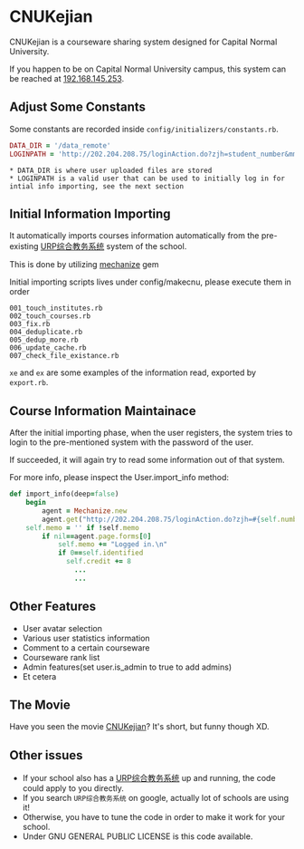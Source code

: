 # CNUKejian

CNUKejian is a courseware sharing system designed for Capital Normal University.

If you happen to be on Capital Normal University campus, this system can be reached at [192.168.145.253](http://192.168.145.253).

## Adjust Some Constants

Some constants are recorded inside `config/initializers/constants.rb`.

``` ruby
DATA_DIR = '/data_remote'
LOGINPATH = 'http://202.204.208.75/loginAction.do?zjh=student_number&mm=password_md5_hash'
```

	* DATA_DIR is where user uploaded files are stored
	* LOGINPATH is a valid user that can be used to initially log in for intial info importing, see the next section


## Initial Information Importing

It automatically imports courses information automatically from the pre-existing [URP综合教务系统](http://202.204.208.75) system of the school.

This is done by utilizing [mechanize](https://rubygems.org/gems/mechanize) gem

Initial importing scripts lives under config/makecnu, please execute them in order

	001_touch_institutes.rb
	002_touch_courses.rb
	003_fix.rb
	004_deduplicate.rb
	005_dedup_more.rb
	006_update_cache.rb
	007_check_file_existance.rb

`xe` and `ex` are some examples of the information read, exported by `export.rb`.

## Course Information Maintainace

After the initial importing phase, when the user registers, the system tries to login to the pre-mentioned system with the password of the user.

If succeeded, it will again try to read some information out of that system.

For more info, please inspect the User.import_info method:

``` ruby
def import_info(deep=false)
	begin
		agent = Mechanize.new
		agent.get("http://202.204.208.75/loginAction.do?zjh=#{self.number}&mm=#{self.md5pass}")
    self.memo = '' if !self.memo
		if nil==agent.page.forms[0]
			self.memo += "Logged in.\n"
			if 0==self.identified
			  self.credit += 8
				...
				...
```

## Other Features

* User avatar selection
* Various user statistics information
* Comment to a certain courseware
* Courseware rank list
* Admin features(set user.is_admin to true to add admins)
* Et cetera

## The Movie

Have you seen the movie [CNUKejian](http://www.tudou.com/programs/view/cs_3XbMm4Vg/)? It's short, but funny though XD.

## Other issues

* If your school also has a [URP综合教务系统](http://www.urpsoft.com) up and running, the code could apply to you directly.
* If you search `URP综合教务系统` on google, actually lot of schools are using it!
* Otherwise, you have to tune the code in order to make it work for your school.
* Under GNU GENERAL PUBLIC LICENSE is this code available.
